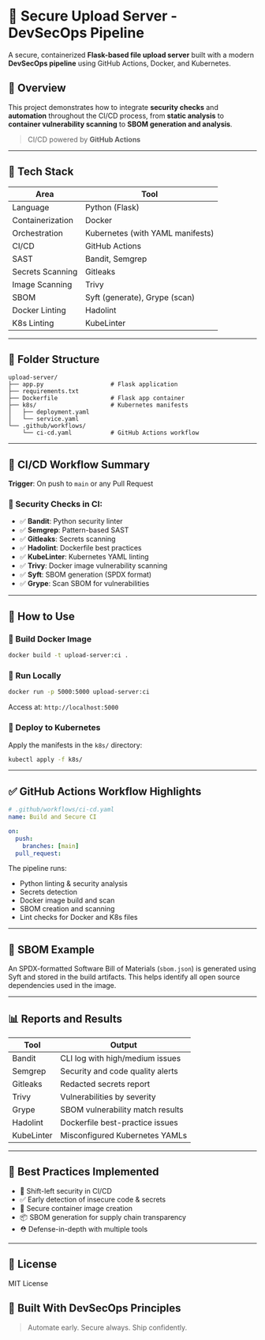 
# 🔐 Secure Upload Server - DevSecOps Pipeline

A secure, containerized **Flask-based file upload server** built with a modern **DevSecOps pipeline** using GitHub Actions, Docker, and Kubernetes.

## 🚀 Overview

This project demonstrates how to integrate **security checks** and **automation** throughout the CI/CD process, from **static analysis** to **container vulnerability scanning** to **SBOM generation and analysis**.

> CI/CD powered by **GitHub Actions**

---

## 🧱 Tech Stack

| Area              | Tool                             |
|-------------------|----------------------------------|
| Language          | Python (Flask)                   |
| Containerization  | Docker                           |
| Orchestration     | Kubernetes (with YAML manifests) |
| CI/CD             | GitHub Actions                   |
| SAST              | Bandit, Semgrep                  |
| Secrets Scanning  | Gitleaks                         |
| Image Scanning    | Trivy                            |
| SBOM              | Syft (generate), Grype (scan)    |
| Docker Linting    | Hadolint                         |
| K8s Linting       | KubeLinter                       |

---

## 📂 Folder Structure

```
upload-server/
├── app.py                   # Flask application
├── requirements.txt
├── Dockerfile               # Flask app container
├── k8s/                     # Kubernetes manifests
│   ├── deployment.yaml
│   └── service.yaml
└── .github/workflows/
    └── ci-cd.yaml           # GitHub Actions workflow
```

---

## 🔁 CI/CD Workflow Summary

**Trigger**: On push to `main` or any Pull Request

### 🔐 Security Checks in CI:
- ✅ **Bandit**: Python security linter
- ✅ **Semgrep**: Pattern-based SAST
- ✅ **Gitleaks**: Secrets scanning
- ✅ **Hadolint**: Dockerfile best practices
- ✅ **KubeLinter**: Kubernetes YAML linting
- ✅ **Trivy**: Docker image vulnerability scanning
- ✅ **Syft**: SBOM generation (SPDX format)
- ✅ **Grype**: Scan SBOM for vulnerabilities

---

## 🔧 How to Use

### 🐳 Build Docker Image

```bash
docker build -t upload-server:ci .
```

### 🧪 Run Locally

```bash
docker run -p 5000:5000 upload-server:ci
```

Access at: `http://localhost:5000`

### 🚀 Deploy to Kubernetes

Apply the manifests in the `k8s/` directory:

```bash
kubectl apply -f k8s/
```

---

## ✅ GitHub Actions Workflow Highlights

```yaml
# .github/workflows/ci-cd.yaml
name: Build and Secure CI

on:
  push:
    branches: [main]
  pull_request:
```

The pipeline runs:

- Python linting & security analysis
- Secrets detection
- Docker image build and scan
- SBOM creation and scanning
- Lint checks for Docker and K8s files

---

## 📝 SBOM Example

An SPDX-formatted Software Bill of Materials (`sbom.json`) is generated using Syft and stored in the build artifacts. This helps identify all open source dependencies used in the image.

---

## 📊 Reports and Results

| Tool      | Output |
|-----------|--------|
| Bandit    | CLI log with high/medium issues |
| Semgrep   | Security and code quality alerts |
| Gitleaks  | Redacted secrets report |
| Trivy     | Vulnerabilities by severity |
| Grype     | SBOM vulnerability match results |
| Hadolint  | Dockerfile best-practice issues |
| KubeLinter| Misconfigured Kubernetes YAMLs |

---

## 📌 Best Practices Implemented

- 🧪 Shift-left security in CI/CD
- ✅ Early detection of insecure code & secrets
- 🧱 Secure container image creation
- 📦 SBOM generation for supply chain transparency
- ⛑ Defense-in-depth with multiple tools

---

## 📃 License

MIT License



## 🔐 Built With DevSecOps Principles

> Automate early. Secure always. Ship confidently.
